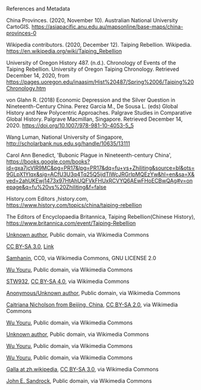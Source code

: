 References and Metadata

China Provinces. (2020, November 10). Australian National University CartoGIS. https://asiapacific.anu.edu.au/mapsonline/base-maps/china-provinces-0

Wikipedia contributors. (2020, December 12). Taiping Rebellion. Wikipedia. https://en.wikipedia.org/wiki/Taiping_Rebellion

University of Oregon History 487. (n.d.). Chronology of Events of the Taiping Rebellion. University of Oregon Taiping Chronology. Retrieved December 14, 2020, from https://pages.uoregon.edu/inaasim/Hist%20487/Spring%2006/Taiping%20Chronology.htm

von Glahn R. (2018) Economic Depression and the Silver Question in Nineteenth-Century China. Perez Garcia M., De Sousa L. (eds) Global History and New Polycentric Approaches. Palgrave Studies in Comparative Global History. Palgrave Macmillan, Singapore. Retrieved December 14, 2020. https://doi.org/10.1007/978-981-10-4053-5_5


Wang Luman, National University of Singapore, http://scholarbank.nus.edu.sg/handle/10635/13111

Carol Ann Benedict, 'Bubonic Plague in Nineteenth-century China', https://books.google.com/books?id=gxa7jcVIR9MC&pg=PR17&lpg=PR17&dq=fu+vs+Zhiliting&source=bl&ots=9GLpX1YIqx&sig=ACfU3U3q4Tq25Q5ijdTIWcJRGrIpMQEzYw&hl=en&sa=X&ved=2ahUKEwj1473x97HtAhUQFVkFHUxRCVYQ6AEwFHoECBwQAg#v=onepage&q=fu%20vs%20Zhiliting&f=false

History.com Editors ,history.com, https://www.history.com/topics/china/taiping-rebellion

The Editors of Encyclopaedia Britannica, Taiping Rebellion(Chinese History), https://www.britannica.com/event/Taiping-Rebellion

<a href='https://commons.wikimedia.org/wiki/File:Ever_Victorious_Army_members.png'>Unknown author</a>, Public domain, via Wikimedia Commons

<a href='http://creativecommons.org/licenses/by-sa/3.0/' title='Creative Commons Attribution-Share Alike 3.0'>CC BY-SA 3.0</a>, <a href='https://commons.wikimedia.org/w/index.php?curid=714677'>Link</a>

<a href='https://commons.wikimedia.org/wiki/File:Taiping_Heavenly_Kingdom_Banner.svg'>Samhanin</a>, CC0, via Wikimedia Commons, GNU LICENSE 2.0


<a href='https://commons.wikimedia.org/wiki/File:Regaining_of_Yuezhou_city.jpg'>Wu Youru</a>, Public domain, via Wikimedia Commons

<a href='https://commons.wikimedia.org/wiki/File:Jintian_Uprising_Museum_(4).jpg'>STW932</a>, <a href='https://creativecommons.org/licenses/by-sa/4.0'>CC BY-SA 4.0</a>, via Wikimedia Commons

<a href='https://commons.wikimedia.org/wiki/File:Maritime_Business_on_the_Huangpu_River,_Shanghai,_circa_1850.jpg'>Anonymous/Unknown author</a>, Public domain, via Wikimedia Commons

<a href='https://commons.wikimedia.org/wiki/File:Taiping_Heavenly_Kingdom_(5811931378).jpg'>Caitriana Nicholson from Beijing, China</a>, <a href='https://creativecommons.org/licenses/by-sa/2.0'>CC BY-SA 2.0</a>, via Wikimedia Commons

<a href='https://commons.wikimedia.org/wiki/File:Regaining_the_Provincial_City_Anqing2.jpg'>Wu Youru</a>, Public domain, via Wikimedia Commons

<a href='https://commons.wikimedia.org/wiki/File:PSM_V67_D397_Modern_harbor_of_guangzhou.png'>Unknown author</a>, Public domain, via Wikimedia Commons

<a href='https://commons.wikimedia.org/wiki/File:Regaining_of_Yuezhou_city.jpg'>Wu Youru</a>, Public domain, via Wikimedia Commons

<a href='https://commons.wikimedia.org/wiki/File:Vanquishing_of_Wuchang_city2.jpg'>Wu Youru</a>, Public domain, via Wikimedia Commons

<a href='https://commons.wikimedia.org/wiki/File:Pingnan_Railway.jpg'>Galla at zh.wikipedia</a>, <a href='http://creativecommons.org/licenses/by-sa/3.0/'>CC BY-SA 3.0</a>, via Wikimedia Commons

<a href='https://commons.wikimedia.org/wiki/File:Camel_square_in_old_Peking_during_the_Qing_Dynasty_(circa_1880).jpg'>John E. Sandrock</a>, Public domain, via Wikimedia Commons